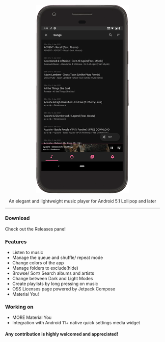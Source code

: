 <p align="center">
  <img width="300" src="https://github.com/AP-Atul/music_player_lite/blob/main/assets/music_player_lite.gif" alt="app gif">
</p>

<p align="center">
  An elegant and lightweight music player for Android 5.1 Lollipop and later <br>
</p>

---
### Download
Check out the Releases pane!

### Features
* Listen to music
* Manage the queue and shuffle/ repeat mode
* Change colors of the app
* Manage folders to exclude(hide)
* Browse/ Sort/ Search albums and artists
* Change between Dark and Light Modes
* Create playlists by long pressing on music
* OSS Licenses page powered by Jetpack Compose
* Material You!

### Working on
* MORE Material You
* Integration with Android 11+ native quick settings media widget


#### Any contribution is highly welcomed and appreciated!
